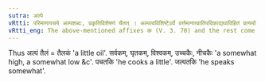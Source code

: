 ```yaml
---
sutra: अल्पे
vRtti: परिमाणापचये अल्पशब्दः, प्रकृतिविशेषणं चैतत् । अल्पत्वविशिष्टेऽर्थे वर्त्तमानात्प्रातिपदिकाद्यथाविहितं प्रत्ययो भवति ॥
vRtti_eng: The above-mentioned affixes क (V. 3. 70) and the rest come in expressing the small quantity or small number of anything.
---
```

Thus अल्पं तैलं = तैलकं 'a little oil'. सर्वकम्, घृतकम्, विश्वकम्, उच्चकैः, नीचकैः 'a somewhat high, a somewhat low &c'. पचतकि 'he cooks a little'. जल्पतकि 'he speaks somewhat'.
